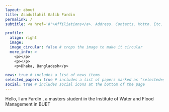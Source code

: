 ```yaml
---
layout: about
title: Asadullahil Galib Fardin
permalink: /
subtitle: <a href='#'>Affiliations</a>. Address. Contacts. Motto. Etc.

profile:
  align: right
  image: 
  image_circular: false # crops the image to make it circular
  more_info: >
    <p></p>
    <p></p>
    <p>Dhaka, Bangladesh</p>

news: true # includes a list of news items
selected_papers: true # includes a list of papers marked as "selected={true}"
social: true # includes social icons at the bottom of the page
---
```


Hello, I am Fardin , a masters student in the Institute of Water and Flood Management in BUET
